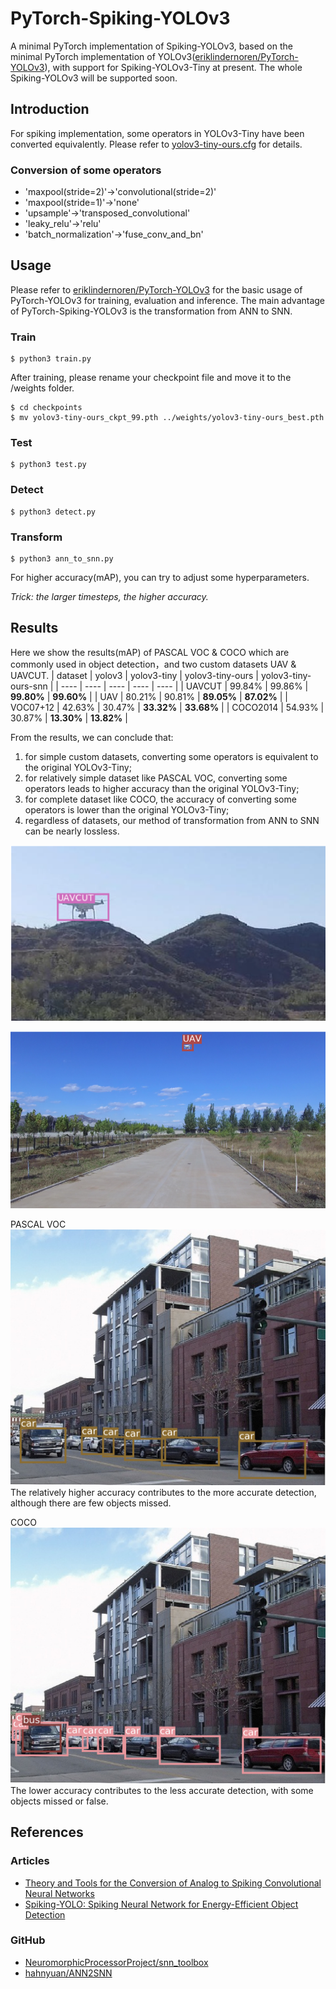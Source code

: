 # PyTorch-Spiking-YOLOv3
A minimal PyTorch implementation of Spiking-YOLOv3, based on the minimal PyTorch implementation of YOLOv3([eriklindernoren/PyTorch-YOLOv3](https://github.com/eriklindernoren/PyTorch-YOLOv3)), with support for Spiking-YOLOv3-Tiny at present. The whole Spiking-YOLOv3 will be supported soon.

## Introduction
For spiking implementation, some operators in YOLOv3-Tiny have been converted equivalently. Please refer to [yolov3-tiny-ours.cfg](/config/yolov3-tiny-ours.cfg) for details.
### Conversion of some operators
+ 'maxpool(stride=2)'->'convolutional(stride=2)'
+ 'maxpool(stride=1)'->'none'
+ 'upsample'->'transposed_convolutional'
+ 'leaky_relu'->'relu'
+ 'batch_normalization'->'fuse_conv_and_bn'

## Usage
Please refer to [eriklindernoren/PyTorch-YOLOv3](https://github.com/eriklindernoren/PyTorch-YOLOv3) for the basic usage of PyTorch-YOLOv3 for training, evaluation and inference. The main advantage of PyTorch-Spiking-YOLOv3 is the transformation from ANN to SNN.
### Train
```
$ python3 train.py
```
After training, please rename your checkpoint file and move it to the /weights folder.
```
$ cd checkpoints
$ mv yolov3-tiny-ours_ckpt_99.pth ../weights/yolov3-tiny-ours_best.pth
```
### Test
```
$ python3 test.py
```
### Detect
```
$ python3 detect.py
```
### Transform
```
$ python3 ann_to_snn.py
```
For higher accuracy(mAP), you can try to adjust some hyperparameters.

*Trick: the larger timesteps, the higher accuracy.*

## Results
Here we show the results(mAP) of PASCAL VOC & COCO which are commonly used in object detection，and two custom datasets UAV & UAVCUT.
|  dataset  |  yolov3  |  yolov3-tiny  |  yolov3-tiny-ours  |  yolov3-tiny-ours-snn  |
|  ----  |  ----  |  ----  |  ----  |  ----  |
|  UAVCUT  |  99.84%  |  99.86%  |  **99.80%**  |  **99.60%**  |
|  UAV  |  80.21%  |  90.81%  |  **89.05%**  |  **87.02%**  |
|  VOC07+12  |  42.63%  |  30.47%  |  **33.32%**  |  **33.68%**  |
|  COCO2014  |  54.93%  |  30.87%  |  **13.30%**  |  **13.82%**  |

From the results, we can conclude that: 
1) for simple custom datasets, converting some operators is equivalent to the original YOLOv3-Tiny; 
2) for relatively simple dataset like PASCAL VOC, converting some operators leads to higher accuracy than the original YOLOv3-Tiny;
2) for complete dataset like COCO, the accuracy of converting some operators is lower than the original YOLOv3-Tiny;
3) regardless of datasets, our method of transformation from ANN to SNN can be nearly lossless.

![avatar](/assets/uavcut.png)

![avatar](/assets/uav.png)

PASCAL VOC
![avatar](/assets/voc.png)
The relatively higher accuracy contributes to the more accurate detection, although there are few objects missed.

COCO
![avatar](/assets/coco.png)
The lower accuracy contributes to the less accurate detection, with some objects missed or false.

## References
### Articles
+ [Theory and Tools for the Conversion of Analog to Spiking Convolutional Neural Networks](https://arxiv.org/abs/1612.04052)
+ [Spiking-YOLO: Spiking Neural Network for Energy-Efficient Object Detection](https://arxiv.org/abs/1903.06530)
### GitHub
+ [NeuromorphicProcessorProject/snn_toolbox](https://github.com/NeuromorphicProcessorProject/snn_toolbox)
+ [hahnyuan/ANN2SNN](http://git.wildz.cn/hahnyuan/ANN2SNN)
